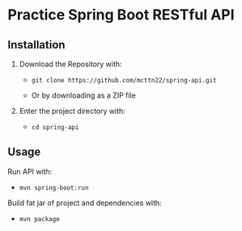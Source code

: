 # Practice Spring Boot RESTful API

## Installation

1. Download the Repository with:

   - ```
     git clone https://github.com/mcttn22/spring-api.git
     ```
   -  Or by downloading as a ZIP file

2. Enter the project directory with:
   - ```
     cd spring-api
     ```

## Usage

Run API with:
- ```
  mvn spring-boot:run
  ```

Build fat jar of project and dependencies with:
- ```
  mvn package
  ```

